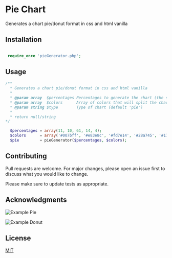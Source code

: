 # Pie Chart

Generates a chart pie/donut format in css and html vanilla
 
## Installation


```php

 require_once 'pieGenerator.php';

```

## Usage

```php
/**
  * Generates a chart pie/donut format in css and html vanilla
  *
  * @param array  $percentages Percentages to generate the chart (the sum has to be 100)
  * @param array  $colors      Array of colors that will split the chart
  * @param string $type        Type of chart (default 'pie')
  * 
  * return null/string
*/

  $percentages = array(11, 10, 61, 14, 4);
  $colors      = array('#007bff', '#e83e8c', '#fd7e14', '#28a745', '#17a2b8');
  $pie         = pieGenerator($percentages, $colors);

```
## Contributing
Pull requests are welcome. For major changes, please open an issue first to discuss what you would like to change.

Please make sure to update tests as appropriate.

## Acknowledgments

![Example Pie](https://image.ibb.co/dKkZsp/Captura_de_pantalla_2018_08_27_a_las_17_55_33.png)

![Example Donut](https://image.ibb.co/cbcdk9/Captura_de_pantalla_2018_08_27_a_las_17_49_34.png)

## License
[MIT](https://github.com/AdrianVillamayor/Pie-Chart-PHP/blob/master/LICENSE)
